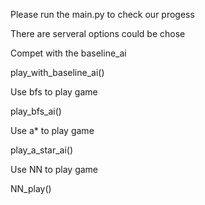 Please run the main.py to check our progess

There are serveral options could be chose

Compet with the baseline_ai

play_with_baseline_ai()

Use bfs to play game

play_bfs_ai()

Use a* to play game

play_a_star_ai()

Use NN to play game

NN_play()

